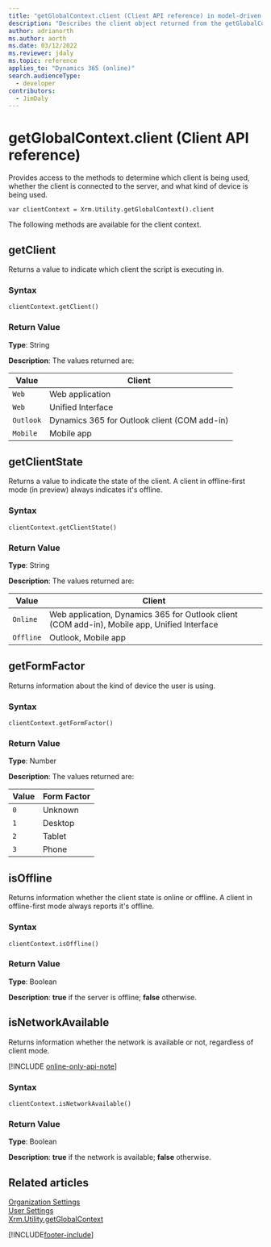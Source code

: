```yaml
---
title: "getGlobalContext.client (Client API reference) in model-driven apps| MicrosoftDocs"
description: "Describes the client object returned from the getGlobalContext method."
author: adrianorth
ms.author: aorth
ms.date: 03/12/2022
ms.reviewer: jdaly
ms.topic: reference
applies_to: "Dynamics 365 (online)"
search.audienceType: 
  - developer
contributors:
  - JimDaly
---
```

# getGlobalContext.client (Client API reference)



Provides access to the methods to determine which client is being used, whether the client is connected to the server, and what kind of device is being used.

`var clientContext = Xrm.Utility.getGlobalContext().client`

The following methods are available for the client context.

## getClient

Returns a value to indicate which client the script is executing in. 

### Syntax

`clientContext.getClient()`

### Return Value

**Type**: String

**Description**: The values returned are:

Value |Client | 
|---|---|
|`Web` |Web application|
|`Web` |Unified Interface|
|`Outlook` |Dynamics 365 for Outlook client (COM add-in)|
|`Mobile` |Mobile app |

## getClientState

Returns a value to indicate the state of the client. A client in offline-first mode (in preview) always indicates it's offline.

### Syntax

`clientContext.getClientState()`

### Return Value

**Type**: String

**Description**: The values returned are:

Value |Client | 
|---|---|
|`Online` |Web application, Dynamics 365 for Outlook client (COM add-in), Mobile app, Unified Interface|
|`Offline` |Outlook, Mobile app|

## getFormFactor

Returns information about the kind of device the user is using.

### Syntax

`clientContext.getFormFactor()`

### Return Value

**Type**: Number

**Description**: The values returned are:

Value |Form Factor | 
|---|---|
|`0` |Unknown|
|`1` |Desktop|
|`2` |Tablet |
|`3` |Phone |

## isOffline

Returns information whether the client state is online or offline. A client in offline-first mode always reports it's offline.

### Syntax

`clientContext.isOffline()`

### Return Value

**Type**: Boolean

**Description**: **true** if the server is offline; **false** otherwise.

## isNetworkAvailable

Returns information whether the network is available or not, regardless of client mode.

[!INCLUDE [online-only-api-note](../../../includes/online-only-api-note.md)]

### Syntax

`clientContext.isNetworkAvailable()`

### Return Value

**Type**: Boolean

**Description**: **true** if the network is available; **false** otherwise.

## Related articles

[Organization Settings](organizationSettings.md)   
[User Settings](userSettings.md)   
[Xrm.Utility.getGlobalContext](../getGlobalContext.md)

[!INCLUDE[footer-include](../../../../../../includes/footer-banner.md)]

